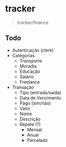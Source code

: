 # tracker
> tracker/finance

## Todo
- Autenticação (clerk)
- Categorias
  - Transporte
  - Moradia
  - Educação
  - Salário
  - Freelance
- Transação
  - Tipo (entrada/saída)
  - Data de Vencimento
  - Pago (sim/não)
  - Valor
  - Nome
  - Descrição
  - Repete (?)
    - Mensal
    - Anual
    - Parcelado
